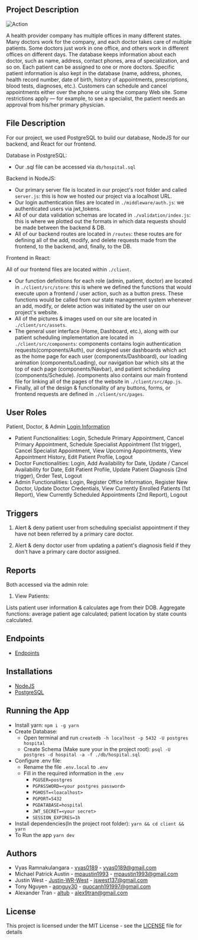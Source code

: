## Project Description

![Action](https://img.shields.io/github/workflow/status/vyas0189/COSC-3380-Database/server?style=for-the-badge)

A health provider company has multiple offices in many different states. Many doctors work for the company, and each doctor takes care of multiple patients. Some doctors just work in one office, and others work in different offices on different days. The database keeps information about each doctor, such as name, address, contact phones, area of specialization, and so on. Each patient can be assigned to one or more doctors. Specific patient information is also kept in the database (name, address, phones, health record number, date of birth, history of appointments, prescriptions, blood tests, diagnoses, etc.). Customers can schedule and cancel appointments either over the phone or using the company Web site. Some restrictions apply — for example, to see a specialist, the patient needs an approval from his/her primary physician.

## File Description

For our project, we used PostgreSQL to build our database, NodeJS for our backend, and React for our frontend.

Database in PostgreSQL:

-  Our .sql file can be accessed via `db/hospital.sql`

Backend in NodeJS:

-  Our primary server file is located in our project's root folder and called `server.js`: this is how we hosted our project via a localhost URL.
-  Our login authentication files are located in `./middleware/auth.js`: we authenticated users via jwt_tokens.
-  All of our data validation schemas are located in `./validation/index.js`: this is where we plotted out the formats in which data requests should be made between the backend & DB.
-  All of our backend routes are located in `/routes`: these routes are for defining all of the add, modify, and delete requests made from the frontend, to the backend, and, finally, to the DB.

Frontend in React:

All of our frontend files are located within `./client`.

-  Our function definitions for each role (admin, patient, doctor) are located in `./client/src/store`: this is where we defined the functions that would execute upon a frontend / user action, such as a button press. These functions would be called from our state management system whenever an add, modify, or delete action was initiated by the user on our project's website.
-  All of the pictures & images used on our site are located in `./client/src/assets`.
-  The general user interface (Home, Dashboard, etc.), along with our patient scheduling implementation are located in `./client/src/components`: components contains login authentication requests(components/Auth), our designed user dashboards which act as the home page for each user (components/Dashboard), our loading animation (components/Loading), our navigation bar which sits at the top of each page (components/Navbar), and patient scheduling (components/Schedule).
   /components also contains our main frontend file for linking all of the pages of the website in `./client/src/App.js`.
-  Finally, all of the design & functionality of any buttons, forms, or frontend requests are defined in `./client/src/pages`.

## User Roles

Patient, Doctor, & Admin 
[Login Information](login_credentials.txt)

* Patient Functionalities: Login, Schedule Primary Appointment, Cancel Primary Appointment, Schedule Specialist Appointment (1st trigger), Cancel Specialist Appointment, View Upcoming Appointments, View Appointment History, Edit Patient Profile, Logout
* Doctor Functionalities: Login, Add Availability for Date, Update / Cancel Availability for Date, Edit Patient Profile, Update Patient Diagnosis (2nd trigger), Order Test, Logout
* Admin Functionalities: Login, Register Office Information, Register New Doctor, Update Doctor Credentials, View Currently Enrolled Patients (1st Report), View Currently Scheduled Appointments (2nd Report), Logout

## Triggers

1. Alert & deny patient user from scheduling specialist appointment if they have not been referred by a primary care doctor.

2. Alert & deny doctor user from updating a patient's diagnosis field if they don't have a primary care doctor assigned.

## Reports

Both accessed via the admin role:

1. View Patients:

Lists patient user information & calculates age from their DOB. Aggregate functions: average patient age calculated; patient location by state counts calculated.

## Endpoints

* [Endpoints](https://docs.google.com/document/d/1IZt0xx74_QdcJU11Wx9hEhIFpjrjFrUtU-dv9GSCMFs/edit?usp=sharing)

## Installations
  * [NodeJS](https://nodejs.org/en/download/)
  * [PostgreSQL](https://www.postgresql.org/download/)

## Running the App
* Install yarn: `npm i -g yarn`
* Create Database:
  - Open terminal and run `createdb -h localhost -p 5432 -U postgres hospital`
  - Create Schema (Make sure your in the project root): `psql -U postgres -d hospital -a -f ./db/hospital.sql`
* Configure .env file:
  - Rename the file `.env.local` to `.env`
  - Fill in the required information in the `.env`
    * `PGUSER=postgres`
    * `PGPASSWORD=<your postgres password>`
    * `PGHOST=<loacalhost>`
    * `PGPORT=5432`
    * `PGDATABASE=hospital`
    * `JWT_SECRET=<your secret>`
    * `SESSION_EXPIRES=1h`
* Install dependencies(In the project root folder): `yarn && cd client && yarn`
* To Run the app `yarn dev`

## Authors

-  Vyas Ramnakulangara - [vyas0189](https://github.com/vyas0189) - vyas0189@gmail.com
-  Michael Patrick Austin - [mpaustin1993](https://github.com/mpaustin1993) - mpaustin1993@gmail.com
-  Justin West - [Justin-WR-West](https://github.com/Justin-WR-West) - jswest137@gmail.com
-  Tony Nguyen - [aqnguy30](https://github.com/aqnguy30) - quocanh191997@gmail.com
-  Alexander Tran - [altub](https://github.com/altub) - alex9tran@gmail.com

## License

This project is licensed under the MIT License - see the [LICENSE](LICENSE) file for details
